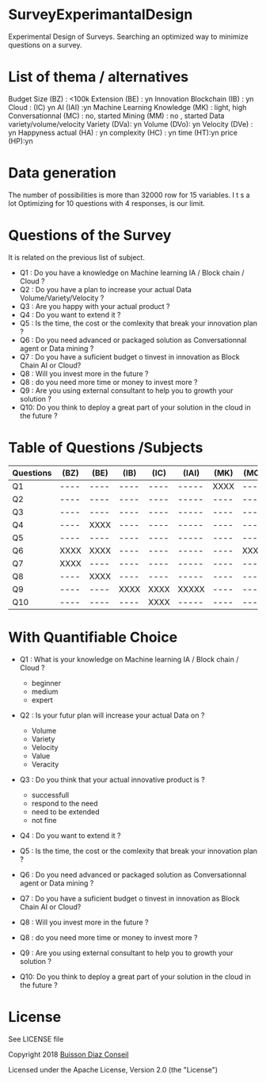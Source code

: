 # SurveyExperimantalDesign
Experimental Design of Surveys. Searching an optimized way to minimize questions on a survey.


# List of thema / alternatives
Budget
    Size (BZ) : <100k
    Extension (BE) : yn
Innovation 
    Blockchain (IB) : yn
    Cloud : (IC) yn 
    AI (IAI) :yn
Machine Learning
    Knowledge (MK) : light, high
    Conversationnal (MC) : no, started
    Mining (MM) : no , started
Data variety/volume/velocity
    Variety (DVa): yn
    Volume (DVo): yn
    Velocity (DVe) : yn
Happyness
    actual (HA) : yn
    complexity (HC) : yn 
    time (HT):yn
    price (HP):yn

# Data generation
The number of possibilities is more than 32000 row for 15 variables. I t s a lot 
Optimizing for 10 questions with 4 responses, is our limit.

# Questions of the Survey
It is related on the previous list of subject. 

- Q1 : Do you have a knowledge on Machine learning IA / Block chain / Cloud ?
- Q2 : Do you have a plan to increase your actual Data Volume/Variety/Velocity ?
- Q3 : Are you happy with your actual product ?
- Q4 : Do you want to extend it  ?
- Q5 : Is the time, the cost or the comlexity that break your innovation plan  ?
- Q6 : Do you need advanced or packaged solution as Conversationnal agent or Data mining  ?
- Q7 : Do you have a suficient budget o tinvest in innovation as Block Chain AI or Cloud?
- Q8 : Will you invest more in the future ?
- Q8 : do you need more time or money to invest more  ?
- Q9 : Are you using external consultant to help you to growth your solution  ?
- Q10: Do you think to deploy a great part of your solution in the cloud in the future ?

# Table of Questions /Subjects 

| Questions | (BZ) | (BE) | (IB) | (IC) | (IAI) | (MK) | (MC) | (MM) | (DVa) | (DVo) | (DVe) | (HA) | (HC) | (HT) | (HP) |
| --------- | ---- | ---- | ---- | ---- | ----- | ---- | ---- | ---- | ----- | ----- | ----- | ---- | ---- | ---- | ---- |
|     Q1    | ---- | ---- | ---- | ---- | ----- | XXXX | ---- | ---- | ----- | ----- | ----- | ---- | ---- | ---- | ---- |
|     Q2    | ---- | ---- | ---- | ---- | ----- | ---- | ---- | ---- | XXXXX | XXXXX | XXXXX | ---- | ---- | ---- | ---- |
|     Q3    | ---- | ---- | ---- | ---- | ----- | ---- | ---- | ---- | ----- | ----- | ----- | XXXX | ---- | ---- | ---- |
|     Q4    | ---- | XXXX | ---- | ---- | ----- | ---- | ---- | ---- | ----- | ----- | ----- | ---- | ---- | ---- | ---- |
|     Q5    | ---- | ---- | ---- | ---- | ----- | ---- | ---- | ---- | ----- | ----- | ----- | ---- | XXXX | XXXX | XXXX |
|     Q6    | XXXX | XXXX | ---- | ---- | ----- | ---- | XXXX | XXXX | ----- | ----- | ----- | ---- | ---- | ---- | ---- |
|     Q7    | XXXX | ---- | ---- | ---- | ----- | ---- | ---- | ---- | ----- | ----- | ----- | ---- | ---- | ---- | ---- |
|     Q8    | ---- | XXXX | ---- | ---- | ----- | ---- | ---- | ---- | ----- | ----- | ----- | ---- | ---- | ---- | ---- |
|     Q9    | ---- | ---- | XXXX | XXXX | XXXXX | ---- | ---- | ---- | ----- | ----- | ----- | ---- | ---- | ---- | ---- |
|     Q10   | ---- | ---- | ---- | XXXX | ----- | ---- | ---- | ---- | ----- | ----- | ----- | ---- | ---- | ---- | ---- |

# With Quantifiable Choice

- Q1 : What is your knowledge on Machine learning IA / Block chain / Cloud ?
    - beginner
    - medium
    - expert
- Q2 : Is your futur plan will increase your actual Data on ?
     - Volume
     - Variety
     - Velocity
     - Value
     - Veracity
- Q3 : Do you think that your actual innovative product is ?
    - successfull
    - respond to the need
    - need to be extended
    - not fine
    
- Q4 : Do you want to extend it  ?
- Q5 : Is the time, the cost or the comlexity that break your innovation plan  ?
- Q6 : Do you need advanced or packaged solution as Conversationnal agent or Data mining  ?
- Q7 : Do you have a suficient budget o tinvest in innovation as Block Chain AI or Cloud?
- Q8 : Will you invest more in the future ?
- Q8 : do you need more time or money to invest more  ?
- Q9 : Are you using external consultant to help you to growth your solution  ?
- Q10: Do you think to deploy a great part of your solution in the cloud in the future ?


# License
See LICENSE file

 Copyright 2018 [Buisson Diaz Conseil](http://www.buissondiaz.com)
 
 Licensed under the Apache License, Version 2.0 (the "License")
